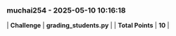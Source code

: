 ### muchai254 - 2025-05-10 10:16:18
| **Challenge** | **grading_students.py** |
| **Total Points** | **10** |

